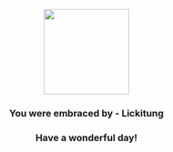 <p align="center">
    <img src="https://raw.githubusercontent.com/PokeAPI/sprites/master/sprites/pokemon/108.png" width="150" height="150">
</p>
<h3 align="center">You were embraced by - <b>Lickitung</b></h3>
<h3 align="center">Have a wonderful day!</h3>
